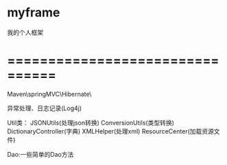 # myframe
我的个人框架
# ================================

Maven\springMVC\Hibernate\

异常处理、日志记录(Log4j)

Util类：
JSONUtils(处理json转换)
ConversionUtils(类型转换)
DictionaryController(字典)
XMLHelper(处理xml)
ResourceCenter(加载资源文件)

Dao:一些简单的Dao方法
